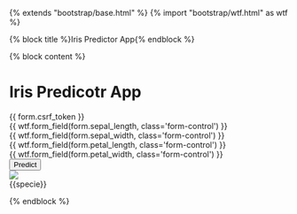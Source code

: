 {% extends "bootstrap/base.html" %}
{% import  "bootstrap/wtf.html" as wtf %}

{% block title %}Iris Predictor App{% endblock %}

{% block content %}
<div class="container">
    <div class="page=header">
        <h1>Iris Predicotr App</h1>
    </div>
    <div class="page-body">
        <form action="/" method="post" class="form">
            {{ form.csrf_token }}
            <div class="row">
                <div class="col-md-8">
                    <div class="row">
                        <div class="form-group col-md-6">
                            {{ wtf.form_field(form.sepal_length, class='form-control') }}
                        </div>
                        <div class="form-group col-md-6">
                            {{ wtf.form_field(form.sepal_width, class='form-control') }}
                        </div>
                    </div>
                    <div class="row">
                        <div class="form-group col-md-6">
                            {{ wtf.form_field(form.petal_length, class='form-control') }}
                        </div>
                        <div class="form-group col-md-6">
                            {{ wtf.form_field(form.petal_width, class='form-control') }}
                        </div>
                    </div>
                    <div class="row">
                        <div class="col-md-12">
                            <button type = "submit" class="btn btn-primary">Predict</button>                            
                        </div>
                    </div>
                </div>
                <div class="col-md-4">
                    <img src="{{ url_for ('static', filename= specie+'.jpg') }}" class="w-50 h-50 img-thumbnail">
                    <figcaption class="figure-caption">{{specie}}</figcaption>                                       
                </div>
            </div>
        </form>
    </div>
</div>
{% endblock %}
    
